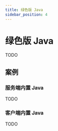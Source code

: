 ```yaml
---
title: 绿色版 Java
sidebar_position: 4
---
```


# 绿色版 Java

TODO

## 案例

### 服务端内置 Java

TODO

### 客户端内置 Java

TODO

